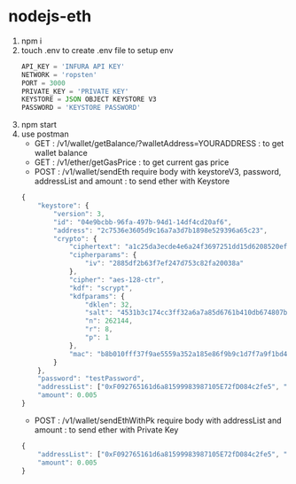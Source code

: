 # nodejs-eth

1. npm i
2. touch .env to create .env file to setup env
    ```js
    API_KEY = 'INFURA API KEY'
    NETWORK = 'ropsten'
    PORT = 3000
    PRIVATE_KEY = 'PRIVATE KEY'
    KEYSTORE = JSON OBJECT KEYSTORE V3 
    PASSWORD = 'KEYSTORE PASSWORD'
    ````
3. npm start
4. use postman
    - GET : /v1/wallet/getBalance/?walletAddress=YOURADDRESS : to get wallet balance
    - GET : /v1/ether/getGasPrice : to get current gas price
    - POST : /v1/wallet/sendEth require body with keystoreV3, password, addressList and amount : to send ether with Keystore
    ```js
    { 
        "keystore": {
            "version": 3,
            "id": "04e9bcbb-96fa-497b-94d1-14df4cd20af6",
            "address": "2c7536e3605d9c16a7a3d7b1898e529396a65c23",
            "crypto": {
                "ciphertext": "a1c25da3ecde4e6a24f3697251dd15d6208520efc84ad97397e906e6df24d251",
                "cipherparams": {
                    "iv": "2885df2b63f7ef247d753c82fa20038a"
                },
                "cipher": "aes-128-ctr",
                "kdf": "scrypt",
                "kdfparams": {
                    "dklen": 32,
                    "salt": "4531b3c174cc3ff32a6a7a85d6761b410db674807b2d216d022318ceee50be10",
                    "n": 262144,
                    "r": 8,
                    "p": 1
                },
                "mac": "b8b010fff37f9ae5559a352a185e86f9b9c1d7f7a9f1bd4e82a5dd35468fc7f6"
            }
        },
        "password": "testPassword", 
        "addressList": ["0xF092765161d6a81599983987105E72fD084c2fe5", "0xc9181293bA18A023dEd8Bf53B54C0A9c70597063"],
        "amount": 0.005
    }
    ```
    - POST : /v1/wallet/sendEthWithPk require body with addressList and amount : to send ether with Private Key
    ```js
    { 
        "addressList": ["0xF092765161d6a81599983987105E72fD084c2fe5", "0xc9181293bA18A023dEd8Bf53B54C0A9c70597063"],
        "amount": 0.005
    }
    ```
